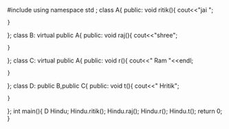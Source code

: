 #include<iostream>
using namespace std ;
class A{
    public:
    void ritik(){
        cout<<"jai ";

    }
};
class B: virtual public A{
    public:
    void raj(){
        cout<<"shree";

    }
};
class C: virtual public A{
    public:
    void r(){
        cout<<" Ram "<<endl;

    }
};
class D: public B,public C{
    public: 
    void t(){
        cout<<" Hritik";

    }
};
int main(){
    D Hindu;
    Hindu.ritik();
    Hindu.raj();
    Hindu.r();
    Hindu.t();
    return 0;
}
